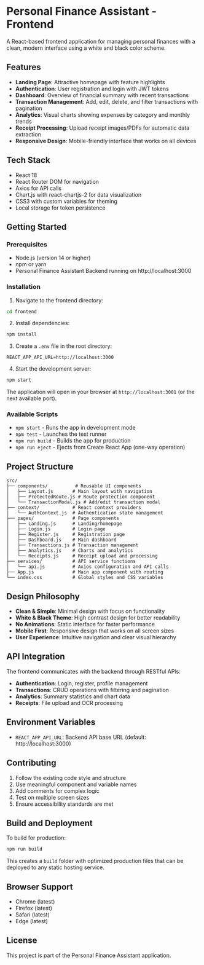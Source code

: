 # Personal Finance Assistant - Frontend

A React-based frontend application for managing personal finances with a clean, modern interface using a white and black color scheme.

## Features

- **Landing Page**: Attractive homepage with feature highlights
- **Authentication**: User registration and login with JWT tokens
- **Dashboard**: Overview of financial summary with recent transactions
- **Transaction Management**: Add, edit, delete, and filter transactions with pagination
- **Analytics**: Visual charts showing expenses by category and monthly trends
- **Receipt Processing**: Upload receipt images/PDFs for automatic data extraction
- **Responsive Design**: Mobile-friendly interface that works on all devices

## Tech Stack

- React 18
- React Router DOM for navigation
- Axios for API calls
- Chart.js with react-chartjs-2 for data visualization
- CSS3 with custom variables for theming
- Local storage for token persistence

## Getting Started

### Prerequisites

- Node.js (version 14 or higher)
- npm or yarn
- Personal Finance Assistant Backend running on http://localhost:3000

### Installation

1. Navigate to the frontend directory:
```bash
cd frontend
```

2. Install dependencies:
```bash
npm install
```

3. Create a `.env` file in the root directory:
```
REACT_APP_API_URL=http://localhost:3000
```

4. Start the development server:
```bash
npm start
```

The application will open in your browser at `http://localhost:3001` (or the next available port).

### Available Scripts

- `npm start` - Runs the app in development mode
- `npm test` - Launches the test runner
- `npm run build` - Builds the app for production
- `npm run eject` - Ejects from Create React App (one-way operation)

## Project Structure

```
src/
├── components/          # Reusable UI components
│   ├── Layout.js       # Main layout with navigation
│   ├── ProtectedRoute.js # Route protection component
│   └── TransactionModal.js # Add/edit transaction modal
├── context/            # React context providers
│   └── AuthContext.js  # Authentication state management
├── pages/              # Page components
│   ├── Landing.js      # Landing/homepage
│   ├── Login.js        # Login page
│   ├── Register.js     # Registration page
│   ├── Dashboard.js    # Main dashboard
│   ├── Transactions.js # Transaction management
│   ├── Analytics.js    # Charts and analytics
│   └── Receipts.js     # Receipt upload and processing
├── services/           # API service functions
│   └── api.js          # Axios configuration and API calls
├── App.js              # Main app component with routing
└── index.css           # Global styles and CSS variables
```

## Design Philosophy

- **Clean & Simple**: Minimal design with focus on functionality
- **White & Black Theme**: High contrast design for better readability
- **No Animations**: Static interface for faster performance
- **Mobile First**: Responsive design that works on all screen sizes
- **User Experience**: Intuitive navigation and clear visual hierarchy

## API Integration

The frontend communicates with the backend through RESTful APIs:

- **Authentication**: Login, register, profile management
- **Transactions**: CRUD operations with filtering and pagination
- **Analytics**: Summary statistics and chart data
- **Receipts**: File upload and OCR processing

## Environment Variables

- `REACT_APP_API_URL`: Backend API base URL (default: http://localhost:3000)

## Contributing

1. Follow the existing code style and structure
2. Use meaningful component and variable names
3. Add comments for complex logic
4. Test on multiple screen sizes
5. Ensure accessibility standards are met

## Build and Deployment

To build for production:

```bash
npm run build
```

This creates a `build` folder with optimized production files that can be deployed to any static hosting service.

## Browser Support

- Chrome (latest)
- Firefox (latest)
- Safari (latest)
- Edge (latest)

## License

This project is part of the Personal Finance Assistant application.
